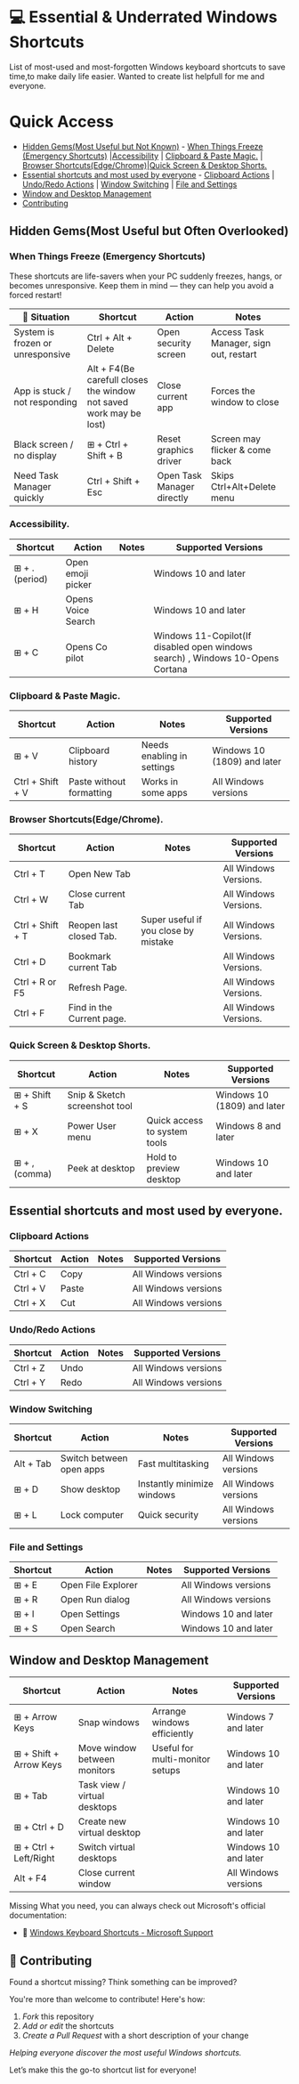 # 💻 Essential & Underrated Windows Shortcuts
List of most-used and most-forgotten Windows keyboard shortcuts to save time,to make daily life easier.
Wanted to create list helpfull for me and everyone.

# Quick Access
- [Hidden Gems(Most Useful but Not Known)](#hidden-gems-most-useful-but-often-overlooked) - [When Things Freeze (Emergency Shortcuts)](#When-Things-Freeze-Emergency-Shortcuts) |[Accessibility](#Accessibility) | [Clipboard & Paste Magic.](#Clipboard--Paste-Magic) | [Browser Shortcuts(Edge/Chrome)](#Browser-Shortcuts-Edge-Chrome-)|[Quick Screen & Desktop Shorts.](#Quick-Screen--Desktop-Shorts)
- [Essential shortcuts and most used by everyone](#Essential-shortcuts-and-most-used-by-everyone) - [Clipboard Actions](#Clipboard-Actions) | [Undo/Redo Actions](#Undo/Redo-Actions) | [Window Switching](#Window-Switching) | [File and Settings](#File-and-Settings)
- [Window and Desktop Management](#Window-and-Desktop-Management)
- [Contributing](#Contributing)
  
## Hidden Gems(Most Useful but Often Overlooked)

###  When Things Freeze (Emergency Shortcuts)

These shortcuts are life-savers when your PC suddenly freezes, hangs, or becomes unresponsive. Keep them in mind — they can help you avoid a forced restart!

| 🧩 Situation                      |  Shortcut                    |  Action                             |  Notes                                  |
|----------------------------------|-------------------------------|----------------------------------------|-------------------------------------------|
| System is frozen or unresponsive | Ctrl + Alt + Delete        | Open security screen                   | Access Task Manager, sign out, restart    |
| App is stuck / not responding   | Alt + F4(Be carefull closes the window not saved work may be lost)                   | Close current app                      | Forces the window to close                |
| Black screen / no display       | ⊞ + Ctrl + Shift + B     | Reset graphics driver                  | Screen may flicker & come back            |
| Need Task Manager quickly       | Ctrl + Shift + Esc         | Open Task Manager directly             | Skips Ctrl+Alt+Delete menu                |

### Accessibility.
| Shortcut             | Action                           | Notes                          | Supported Versions            |
|----------------------|---------------------------------|--------------------------------|------------------------------|
| ⊞ + . (period)     | Open emoji picker               |                                | Windows 10 and later          |
| ⊞ + H   | Opens Voice Search               |                                | Windows 10 and later         |
| ⊞ + C   | Opens Co pilot              |                                | Windows 11-Copilot(If disabled open windows search) , Windows 10-Opens Cortana         |

### Clipboard & Paste Magic.

| Shortcut             | Action                           | Notes                          | Supported Versions            |
|----------------------|---------------------------------|--------------------------------|------------------------------|
| ⊞ + V              | Clipboard history               | Needs enabling in settings      | Windows 10 (1809) and later   |
| Ctrl + Shift + V     | Paste without formatting        | Works in some apps              | All Windows versions          |

### Browser Shortcuts(Edge/Chrome).
| Shortcut             | Action                           | Notes                          | Supported Versions            |
|----------------------|---------------------------------|--------------------------------|------------------------------|
| Ctrl + T     | Open New Tab  |                                | All Windows Versions.     |
| Ctrl + W              | Close current Tab                |     | All Windows Versions.           |
| Ctrl + Shift + T      | Reopen last closed Tab.                | Super useful if you close by mistake         | All Windows Versions.            |
| Ctrl + D              | Bookmark current Tab                |     | All Windows Versions.           |
| Ctrl + R or F5              | Refresh Page.               |     | All Windows Versions.           |
| Ctrl + F             | Find in the Current page.             |     | All Windows Versions.           |


### Quick Screen & Desktop Shorts.
| Shortcut             | Action                           | Notes                          | Supported Versions            |
|----------------------|---------------------------------|--------------------------------|------------------------------|
| ⊞ + Shift + S      | Snip & Sketch screenshot tool  |                                | Windows 10 (1809) and later   |
| ⊞ + X              | Power User menu                 | Quick access to system tools    | Windows 8 and later           |
| ⊞ + , (comma)      | Peek at desktop                 | Hold to preview desktop         | Windows 10 and later          |


## Essential shortcuts and most used by everyone.

### Clipboard Actions

| Shortcut | Action | Notes | Supported Versions |
|----------|--------|-------|--------------------|
| Ctrl + C | Copy   |       | All Windows versions|
| Ctrl + V | Paste  |       | All Windows versions|
| Ctrl + X | Cut    |       | All Windows versions|

### Undo/Redo Actions

| Shortcut | Action | Notes | Supported Versions |
|----------|--------|-------|--------------------|
| Ctrl + Z | Undo   |       | All Windows versions|
| Ctrl + Y | Redo   |       | All Windows versions|

### Window Switching

| Shortcut | Action | Notes | Supported Versions |
|----------|--------|-------|--------------------|
| Alt + Tab| Switch between open apps | Fast multitasking | All Windows versions|
| ⊞ + D              | Show desktop                    | Instantly minimize windows      | All Windows versions          |
| ⊞ + L              | Lock computer                   | Quick security                  | All Windows versions          |

### File and Settings

| Shortcut | Action | Notes | Supported Versions |
|----------------------|---------------------------------|--------------------------------|------------------------------|
| ⊞ + E              | Open File Explorer              |                                | All Windows versions          |
| ⊞ + R              | Open Run dialog                 |                                | All Windows versions          |
| ⊞ + I              | Open Settings                   |                                | Windows 10 and later          |
| ⊞ + S              | Open Search                    |                                | Windows 10 and later          |

## Window and Desktop Management

| Shortcut             | Action                           | Notes                          | Supported Versions            |
|----------------------|---------------------------------|--------------------------------|------------------------------|
| ⊞ + Arrow Keys     | Snap windows                    | Arrange windows efficiently     | Windows 7 and later           |
| ⊞ + Shift + Arrow Keys | Move window between monitors | Useful for multi-monitor setups | Windows 10 and later          |
| ⊞ + Tab            | Task view / virtual desktops    |                                | Windows 10 and later          |
| ⊞ + Ctrl + D       | Create new virtual desktop      |                                | Windows 10 and later          |
| ⊞ + Ctrl + Left/Right | Switch virtual desktops        |                                | Windows 10 and later          |
| Alt + F4             | Close current window            |                                | All Windows versions          |

Missing What you need, you can always check out Microsoft's official documentation:

- 🔗 [Windows Keyboard Shortcuts - Microsoft Support](https://learn.microsoft.com/en-us/windows/win32/inputdev/keyboard-shortcuts)

## 🤝 Contributing

Found a shortcut missing? Think something can be improved?

You're more than welcome to contribute! Here's how:

1. *Fork* this repository  
2. *Add or edit* the shortcuts  
3. *Create a Pull Request* with a short description of your change

*Helping everyone discover the most useful Windows shortcuts.*

Let’s make this the go-to shortcut list for everyone!
